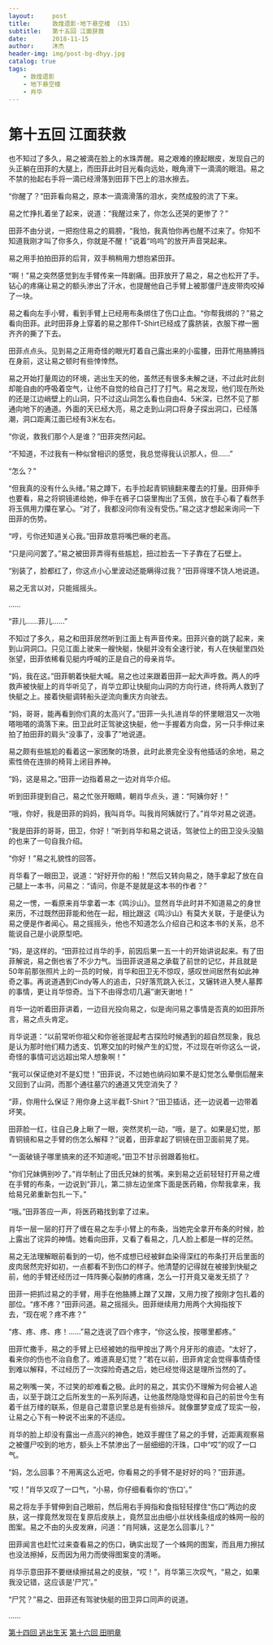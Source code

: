 ```yaml
---
layout:     post
title:      敦煌遗影·地下悬空楼 （15）
subtitle:   第十五回 江面获救
date:       2018-11-15
author:     沐杰
header-img: img/post-bg-dhyy.jpg
catalog: true
tags:
    - 敦煌遗影
    - 地下悬空楼
    - 肖华
---
```

# 第十五回 江面获救

也不知过了多久，易之被滴在脸上的水珠弄醒。易之艰难的撩起眼皮，发现自己的头正躺在田菲的大腿上，而田菲此时目光看向远处，眼角滑下一滴滴的眼泪。易之不禁的抬起右手将一滴已经滑落到田菲下巴上的泪水擦去。

“你醒了？”田菲看向易之，原本一滴滴滑落的泪水，突然成股的流了下来。

易之忙挣扎着坐了起来，说道：“我醒过来了，你怎么还哭的更惨了？”

田菲不由分说，一把抱住易之的肩膀，“我怕，我真怕你再也醒不过来了。你知不知道我刚才叫了你多久，你就是不醒！”说着“呜呜”的放开声音哭起来。

易之用手拍拍田菲的后背，双手稍稍用力想抱紧田菲。

“啊！”易之突然感觉到左手臂传来一阵剧痛。田菲放开了易之，易之也松开了手。钻心的疼痛让易之的额头渗出了汗水，也提醒他自己手臂上被那僵尸连皮带肉咬掉了一块。

易之看向左手小臂，看到手臂上已经用布条绑住了伤口止血。“你帮我绑的？”易之看向田菲。此时田菲身上穿着的易之那件T-Shirt已经成了露脐装，衣服下襟一圈齐齐的撕了下去。

田菲点点头。见到易之正用奇怪的眼光盯着自己露出来的小蛮腰，田菲忙用胳膊挡在身前，这让易之顿时有些悻悻然。

易之开始打量周边的环境，逃出生天的他，虽然还有很多未解之谜，不过此时此刻却能自由的呼吸着空气，让他不自觉的给自己打了打气。易之发现，他们现在所处的还是江边峭壁上的山洞，只不过这山洞怎么看也自由4、5米深，已然不见了那通向地下的通道。外面的天已经大亮，易之走到山洞口将身子探出洞口，已经落潮，洞口距离江面已经有3米左右。

“你说，救我们那个人是谁？”田菲突然问起。

“不知道，不过我有一种似曾相识的感觉，我总觉得我认识那人，但……”

“怎么？”

“但我真的没有什么头绪。”易之蹲下，右手捡起青铜镜翻来覆去的打量。田菲伸手也要看，易之将铜镜递给她，伸手在裤子口袋里掏出了玉佩，放在手心看了看然手将玉佩用力攥在掌心。“对了，我都没问你有没有受伤。”易之这才想起来询问一下田菲的伤势。

“哼，亏你还知道关心我。”田菲故意将嘴巴噘的老高。

“只是问问罢了。”易之被田菲弄得有些尴尬，扭过脸去一下子靠在了石壁上。

“别装了，脸都红了，你这点小心里波动还能瞒得过我？”田菲得理不饶人地说道。

易之无言以对，只能摇摇头。

……

“菲儿……菲儿……”

不知过了多久，易之和田菲居然听到江面上有声音传来。田菲兴奋的跳了起来，来到山洞洞口。只见江面上驶来一艘快艇，快艇并没有全速行驶，有人在快艇里四处张望，田菲依稀看见艇内呼喊的正是自己的母亲肖华。

“妈，我在这。”田菲朝着快艇大喊。易之也过来跟着田菲一起大声呼救。两人的呼救声被快艇上的肖华听见了，肖华立即让快艇向山洞的方向行进，终将两人救到了快艇之上。接着快艇调转船头逆流向重庆方向驶去。

“妈，哥哥，能再看到你们真的太高兴了。”田菲一头扎进肖华的怀里眼泪又一次啪嗒啪嗒的滴落下来。田卫此时正驾驶这快艇，他一手握着方向盘，另一只手伸过来拍了拍田菲的肩头“没事了，没事了”地说道。

易之颇有些尴尬的看着这一家团聚的场景，此时此景完全没有他插话的余地，易之索性倚在连排的椅背上闭目养神。

“妈，这是易之。”田菲一边指着易之一边对肖华介绍。

听到田菲提到自己，易之忙张开眼睛，朝肖华点头，道：“阿姨你好！”

“哦，你好，我是田菲的妈妈，我叫肖华。叫我肖阿姨就行了。”肖华对易之说道。

“我是田菲的哥哥，田卫，你好！”听到肖华和易之说话，驾驶位上的田卫没头没脑的也来了一句自我介绍。

“你好！”易之礼貌性的回答。

肖华看了一眼田卫，说道：“好好开你的船！”然后又转向易之，随手拿起了放在自己腿上一本书，问易之：“请问，你是不是就是这本书的作者？”

易之一愣，一看原来肖华拿着一本《鸣沙山》。显然肖华此时并不知道易之的身世来历，不过既然田菲能和他在一起，相比跟这《鸣沙山》有莫大关联，于是便认为易之便是作者闻心。易之摇摇头，他也不知道怎么介绍自己和这本书的关系，总不能说自己是小说原型吧。

”妈，是这样的。“田菲拉过肖华的手，前因后果一五一十的开始讲说起来。有了田菲解说，易之倒也省了不少力气。当田菲说道易之承载了前世的记忆，并且就是50年前那张照片上的一员的时候，肖华和田卫无不惊叹，感叹世间居然有如此神奇之事。再说道遇到Cindy等人的追击，只好落荒跳入长江，又辗转进入僰人墓葬的事情，更让肖华惊奇。当下不由得念叨几遍”谢天谢地！“

肖华一边听着田菲讲着，一边目光投向易之，似是询问易之事情是否真的如田菲所言，易之点头肯定。

肖华说道：“以前常听你祖父和你爸爸提起考古探险时候遇到的超自然现象，我总是认为那时他们精力透支、饥寒交加的时候产生的幻觉，不过现在听你这么一说，奇怪的事情可远远超出常人想象啊！”

“我可以保证绝对不是幻觉！”田菲说，不过她也纳闷如果不是幻觉怎么晕倒后醒来又回到了山洞，而那个通往墓穴的通道又凭空消失了？

“菲，你用什么保证？用你身上这半截T-Shirt？”田卫插话，还一边说着一边带着坏笑。

田菲脸一红，往自己身上瞅了一眼，突然灵机一动，“哦，是了。如果是幻觉，那青铜镜和易之手臂的伤怎么解释？”说着，田菲拿起了铜镜在田卫面前晃了晃。

“一面破镜子哪里搞来的还不知道呢。”田卫不甘示弱跟着抬杠。

“你们兄妹俩别吵了。”肖华制止了田氏兄妹的贫嘴。来到易之近前轻轻打开易之缠在手臂的布条，一边说到“菲儿，第二排左边坐席下面是医药箱，你帮我拿来，我给易兄弟重新包扎一下。”

“哦。”田菲答应一声，将医药箱找到拿了过来。

肖华一层一层的打开了缠在易之左手小臂上的布条，当她完全拿开布条的时候，脸上露出了诧异的神情。她看向田菲，又看了看易之，几人脸上都是一样的茫然。

易之无法理解眼前看到的一切，他不成想已经被鲜血染得深红的布条打开后里面的皮肉居然完好如初，一点都看不到伤口的样子。他清楚的记得就在被接到快艇之前，他的手臂还经历过一阵阵撕心裂肺的疼痛，怎么一打开竟又毫发无损了？

田菲一把抓过易之的手臂，用手在他胳膊上蹭了又蹭，又用力按了按刚才包扎着的部位。“疼不疼？”田菲问道。易之摇摇头。田菲继续用力用两个大拇指按下去，“现在呢？疼不疼？”

“疼、疼、疼、疼！……”易之连说了四个疼字，“你这么按，按哪里都疼。”

田菲忙撒手，易之的手臂上已经被她的指甲按出了两个月牙形的痕迹。“太好了，看来你的伤也不治自愈了。难道真是幻觉？”若在以前，田菲肯定会觉得事情奇怪到难以解释，不过经历了一次探险奇遇之后，她已经觉得这是理所当然的了。

易之咧嘴一笑，不过笑的却难看之极。此时的易之，其实仍不理解为何会被人追击，以至于跳江之后所发生的一系列际遇，让他虽然隐隐觉得和自己的前世今生有着千丝万缕的联系，但是自己潜意识里总是有些排斥。就像噩梦变成了现实一般，让易之心下有一种说不出来的不适应。

肖华的脸上却没有露出一点高兴的神色，她双手握住了易之的手臂，近距离观察易之被僵尸咬到的地方，额头上不禁渗出了一层细细的汗珠，口中“哎”的叹了一口气。

“妈，怎么回事？不用离这么近吧，你看易之的手臂不是好好的吗？”田菲道。

“哎！”肖华又叹了一口气，“小易，你仔细看看你的‘伤口’。”

易之将左手手臂伸到自己眼前，然后用右手拇指和食指轻轻撑住“伤口”两边的皮肤，这一撑竟然发现在复原后皮肤上，竟然显出由细小丝状线条组成的蛛网一般的图案。易之不由的头皮发麻，问道：“肖阿姨，这是怎么回事儿？”

田菲闻言也赶忙过来查看易之的伤口，确实出现了一个蛛网的图案，而且用力擦拭也没法擦掉，反而因为用力而使得图案变的清晰。

肖华示意田菲不要继续擦拭易之的皮肤，“哎！”，肖华第三次叹气，“易之，如果我没记错，这应该是‘尸咒’。”

“尸咒？”易之、田菲还有驾驶快艇的田卫异口同声的说道。

……

[第十四回 逃出生天](http://www.jianshu.com/p/95ff07669986)
[第十六回 田明章](http://www.jianshu.com/p/ec34ed777c3e)
